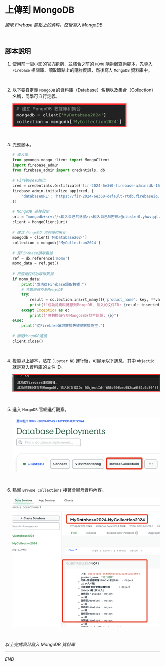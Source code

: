 # 上傳到 MongoDB

_讀取 Firebase 節點上的資料，然後寫入 MongoDB_

<br>

## 腳本說明

1. 使用前一個小節的官方範例，並結合之前的 `MOMO` 購物網查詢腳本，先導入 `Firebase` 相關庫、讀取節點上的購物資訊，然後寫入 `MongoDB` 資料庫中。

<br>

2. 以下要自定義 `MongoDB` 的資料庫（Database）名稱以及集合（Collection）名稱，同學可自行定義。

    ![](images/img_81.png)

<br>
   
3. 完整腳本。

    ```python
    # 導入庫
    from pymongo.mongo_client import MongoClient
    import firebase_admin
    from firebase_admin import credentials, db

    # Firebase初始化
    cred = credentials.Certificate('fir-2024-6e360-firebase-adminsdk-16wwf-d2983e1f68.json')
    firebase_admin.initialize_app(cred, {
        'databaseURL': 'https://fir-2024-6e360-default-rtdb.firebaseio.com/'
    })

    # MongoDB 連接設定
    uri = "mongodb+srv://<輸入自己的帳號>:<輸入自己的密碼>@cluster0.yhwvqqt.mongodb.net/?retryWrites=true&w=majority&appName=Cluster0"
    client = MongoClient(uri)

    # 建立 MongoDB 資料庫和集合
    mongodb = client['MyDatabase2024']
    collection = mongodb['MyCollection2024']

    # 從Firebase讀取數據
    ref = db.reference('momo')
    momo_data = ref.get()

    # 檢查是否成功取得數據
    if momo_data:
        print("成功從Firebase讀取數據.")
        # 將數據儲存到MongoDB
        try:
            result = collection.insert_many([{'product_name': key, **value} for key, value in momo_data.items()])
            print(f"成功將資料儲存到MongoDB, 插入的文件ID: {result.inserted_ids}")
        except Exception as e:
            print(f"將數據儲存到MongoDB時發生錯誤: {e}")
    else:
        print("從Firebase讀取數據失敗或數據為空.")

    # 關閉MongoDB連接
    client.close()
    ```

<br>

4. 複製以上腳本，貼在 `Jupyter NB` 運行後，可顯示以下訊息，其中 `Objectid` 就是寫入資料庫的文件 ID。

    ![](images/img_82.png)

<br>

5. 進入 `MongoDB` 官網進行觀察。

    ![](images/img_83.png)

<br>

6. 點擊 `Browse Collections` 接著會顯示資料內容。

    ![](images/img_84.png)

<br>

_以上完成資料寫入 MongoDB 資料庫_

___


_END_
